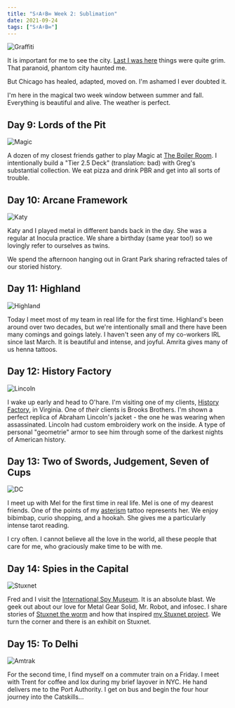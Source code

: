 ```yaml
---
title: "S♯A♯B∞ Week 2: Sublimation"
date: 2021-09-24
tags: ["S♯A♯B∞"]
---
```


![Graffiti](/images/sab-graffiti.jpg)

It is important for me to see the city. [Last I was here](/2020/03/12/the-covid-19-pandemic-day-2/) things were quite grim. That paranoid, phantom city haunted me.

But Chicago has healed, adapted, moved on. I'm ashamed I ever doubted it.

I'm here in the magical two week window between summer and fall. Everything is beautiful and alive. The weather is perfect.

## Day 9: Lords of the Pit

![Magic](/images/sab-magic.jpg)

A dozen of my closest friends gather to play Magic at [The Boiler Room](https://www.boilerroomlogansquare.com/). I intentionally build a "Tier 2.5 Deck" (translation: bad) with Greg's substantial collection. We eat pizza and drink PBR and get into all sorts of trouble.

## Day 10: Arcane Framework

![Katy](/images/sab-katy.jpg)

Katy and I played metal in different bands back in the day. She was a regular at Inocula practice. We share a birthday (same year too!) so we lovingly refer to ourselves as twins.

We spend the afternoon hanging out in Grant Park sharing refracted tales of our storied history.

## Day 11: Highland

![Highland](/images/sab-highland.jpg)

Today I meet most of my team in real life for the first time. Highland's been around over two decades, but we're intentionally small and there have been many comings and goings lately. I haven't seen any of my co-workers IRL since last March. It is beautiful and intense, and joyful. Amrita gives many of us henna tattoos.

## Day 12: History Factory

![Lincoln](/images/sab-lincoln.jpg)

I wake up early and head to O'hare. I'm visiting one of my clients, [History Factory](https://www.historyfactory.com/), in Virginia. One of _their_ clients is Brooks Brothers. I'm shown a perfect replica of Abraham Lincoln's jacket - the one he was wearing when assassinated. Lincoln had custom embroidery work on the inside. A type of personal "geometrie" armor to see him through some of the darkest nights of American history.

## Day 13: Two of Swords, Judgement, Seven of Cups

![DC](/images/sab-dc.jpg)

I meet up with Mel for the first time in real life. Mel is one of my dearest friends. One of the points of my [asterism](<https://en.wikipedia.org/wiki/Asterism_(typography)>) tattoo represents her. We enjoy bibimbap, curio shopping, and a hookah. She gives me a particularly intense tarot reading.

I cry often. I cannot believe all the love in the world, all these people that care for me, who graciously make time to be with me.

## Day 14: Spies in the Capital

![Stuxnet](/images/sab-stuxnet.jpg)

Fred and I visit the [International Spy Museum](https://www.spymuseum.org/). It is an absolute blast. We geek out about our love for Metal Gear Solid, Mr. Robot, and infosec. I share stories of [Stuxnet the worm](https://en.wikipedia.org/wiki/Stuxnet) and how that inspired [my Stuxnet project](https://stuxnet.me). We turn the corner and there is an exhibit on Stuxnet.

## Day 15: To Delhi

![Amtrak](/images/sab-amtrak.jpg)

For the second time, I find myself on a commuter train on a Friday. I meet with Trent for coffee and lox during my brief layover in NYC. He hand delivers me to the Port Authority. I get on bus and begin the four hour journey into the Catskills...
